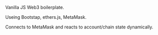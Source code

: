 Vanilla JS Web3 boilerplate.  

Useing Bootstap, ethers.js, MetaMask.

Connects to MetaMask and reacts to account/chain state dynamically.